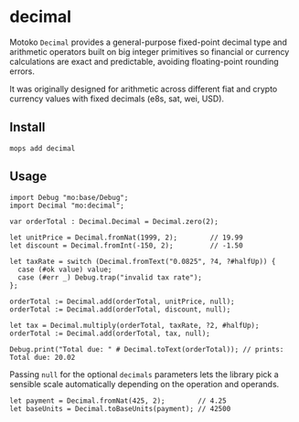 # decimal

Motoko `Decimal` provides a general-purpose fixed-point decimal type and arithmetic operators built on big integer primitives so financial or currency calculations are exact and predictable, avoiding floating-point rounding errors.

It was originally designed for arithmetic across different fiat and crypto currency values with fixed decimals (e8s, sat, wei, USD).

## Install
```
mops add decimal
```

## Usage
```motoko
import Debug "mo:base/Debug";
import Decimal "mo:decimal";

var orderTotal : Decimal.Decimal = Decimal.zero(2);

let unitPrice = Decimal.fromNat(1999, 2);        // 19.99
let discount = Decimal.fromInt(-150, 2);         // -1.50

let taxRate = switch (Decimal.fromText("0.0825", ?4, ?#halfUp)) {
  case (#ok value) value;
  case (#err _) Debug.trap("invalid tax rate");
};

orderTotal := Decimal.add(orderTotal, unitPrice, null);
orderTotal := Decimal.add(orderTotal, discount, null);

let tax = Decimal.multiply(orderTotal, taxRate, ?2, #halfUp);
orderTotal := Decimal.add(orderTotal, tax, null);

Debug.print("Total due: " # Decimal.toText(orderTotal)); // prints: Total due: 20.02
```

Passing `null` for the optional `decimals` parameters lets the library pick a sensible scale automatically depending on the operation and operands.

```motoko
let payment = Decimal.fromNat(425, 2);        // 4.25
let baseUnits = Decimal.toBaseUnits(payment); // 42500
```
